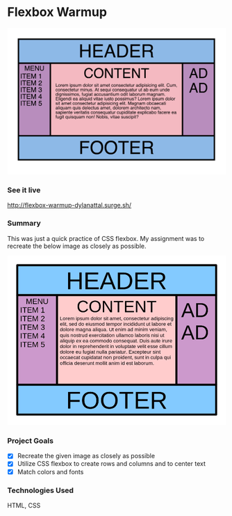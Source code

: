 # Flexbox Warmup

<img src="public/flexbox-warmup.png">

### See it live

http://flexbox-warmup-dylanattal.surge.sh/

### Summary

This was just a quick practice of CSS flexbox. My assignment was to recreate the below image as closely as possible.

<img src="public/flexbox-goal.png">

### Project Goals

- [x] Recreate the given image as closely as possible
- [x] Utilize CSS flexbox to create rows and columns and to center text
- [x] Match colors and fonts

### Technologies Used

HTML, CSS
